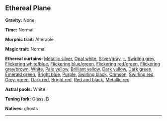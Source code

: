 ﻿## Ethereal Plane

**Gravity:** None

**Time:** Normal

**Morphic trait:** Alterable

**Magic trait:** Normal

**Ethereal curtains:** [Metallic silver](./5econtent/planes/materialplane.md), [Opal white](./5econtent/planes/planeoffaerie.md), [Silver/gray](./5econtent/planes/planeofshadow.md), [-](./5econtent/planes/etherealplane.md), [Swirling grey](./5econtent/planes/astralplane.md), [Flickering white/blue](./5econtent/planes/planeofair.md), [Flickering blue/green](./5econtent/planes/planeofwater.md), [Flickering red/green](./5econtent/planes/planeoffire.md), [Flickering grey/brown](./5econtent/planes/planeofearth.md), [White](./5econtent/planes/clockworknirvanaofmechanus.md), [Pale yellow](./5econtent/planes/peaceablekingdomsofarcadia.md), [Brilliant yellow](./5econtent/planes/sevenheavensofmountcelestia.md), [Dark yellow](./5econtent/planes/twinparadisesofbytopia.md), [Dark green](./5econtent/planes/blessedfieldsofelysium.md), [Emerald green](./5econtent/planes/wildernessofthebeastlands.md), [Bright blue](./5econtent/planes/olympiangladesofarborea.md), [Purple](./5econtent/planes/heroicdomainsofysgard.md), [Swirling black](./5econtent/planes/ever-changingchaosoflimbo.md), [Crimson](./5econtent/planes/windsweptdepthsofpandemonium.md), [Swirling red](./5econtent/planes/infinitelayersoftheabyss.md), [Grey-green](./5econtent/planes/tarteriandepthsofcarceri.md), [Dark red](./5econtent/planes/graywasteofhades.md), [Bright red](./5econtent/planes/bleaketernityofgehenna.md), [Red and black](./5econtent/planes/ninehellsofbaator.md), [Metallic red](./5econtent/planes/infinitebattlefieldofacheron.md)

**Astral pools:** White

**Tuning fork:** Glass, B

**Natives:** ghosts

---

